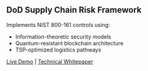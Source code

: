 ## DoD Supply Chain Risk Framework
Implements NIST 800-161 controls using:
- Information-theoretic security models
- Quantum-resistant blockchain architecture
- TSP-optimized logistics pathways

[Live Demo](https://thavote.com/supplychain-demo) | [Technical Whitepaper](#)
